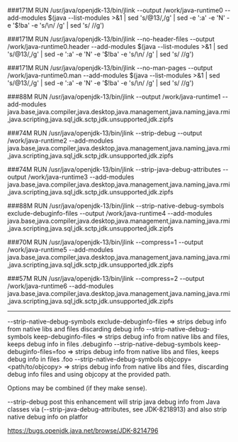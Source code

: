 
###171M
RUN /usr/java/openjdk-13/bin/jlink --output /work/java-runtime0 --add-modules $(java --list-modules >&1 | sed 's/@13/,/g' | sed -e ':a' -e 'N' -e '$!ba' -e 's/\n/ /g' | sed 's/ //g')

###171M
RUN /usr/java/openjdk-13/bin/jlink --no-header-files --output /work/java-runtime0.header --add-modules $(java --list-modules >&1 | sed 's/@13/,/g' | sed -e ':a' -e 'N' -e '$!ba' -e 's/\n/ /g' | sed 's/ //g')

###171M
RUN /usr/java/openjdk-13/bin/jlink --no-man-pages --output /work/java-runtime0.man --add-modules $(java --list-modules >&1 | sed 's/@13/,/g' | sed -e ':a' -e 'N' -e '$!ba' -e 's/\n/ /g' | sed 's/ //g')


###88M
RUN /usr/java/openjdk-13/bin/jlink --output /work/java-runtime1  --add-modules java.base,java.compiler,java.desktop,java.management,java.naming,java.rmi,java.scripting,java.sql,jdk.sctp,jdk.unsupported,jdk.zipfs


###74M
RUN /usr/java/openjdk-13/bin/jlink --strip-debug --output /work/java-runtime2  --add-modules java.base,java.compiler,java.desktop,java.management,java.naming,java.rmi,java.scripting,java.sql,jdk.sctp,jdk.unsupported,jdk.zipfs


###74M
RUN /usr/java/openjdk-13/bin/jlink --strip-java-debug-attributes --output /work/java-runtime3  --add-modules java.base,java.compiler,java.desktop,java.management,java.naming,java.rmi,java.scripting,java.sql,jdk.sctp,jdk.unsupported,jdk.zipfs

###88M
RUN /usr/java/openjdk-13/bin/jlink --strip-native-debug-symbols exclude-debuginfo-files --output /work/java-runtime4  --add-modules java.base,java.compiler,java.desktop,java.management,java.naming,java.rmi,java.scripting,java.sql,jdk.sctp,jdk.unsupported,jdk.zipfs

###70M
RUN /usr/java/openjdk-13/bin/jlink --compress=1  --output /work/java-runtime5 --add-modules java.base,java.compiler,java.desktop,java.management,java.naming,java.rmi,java.scripting,java.sql,jdk.sctp,jdk.unsupported,jdk.zipfs


###57M
RUN /usr/java/openjdk-13/bin/jlink --compress=2 --output /work/java-runtime6 --add-modules java.base,java.compiler,java.desktop,java.management,java.naming,java.rmi,java.scripting,java.sql,jdk.sctp,jdk.unsupported,jdk.zipfs




------

--strip-native-debug-symbols exclude-debuginfo-files => strips debug info from native libs and files discarding debug info 
--strip-native-debug-symbols keep-debuginfo-files => strips debug info from native libs and files, keeps debug info in files <filename>.debuginfo 
--strip-native-debug-symbols keep-debuginfo-files=foo => strips debug info from native libs and files, keeps debug info in files <filename>.foo 
--strip-native-debug-symbols objcopy=<path/to/objcopy> => strips debug info from native libs and files, discarding debug info files and using objcopy at the provided path. 

Options may be combined (if they make sense). 

--strip-debug post this enhancement will strip java debug info from Java classes via (--strip-java-debug-attributes, see JDK-8218913) and also strip native debug info on platfor

https://bugs.openjdk.java.net/browse/JDK-8214796

